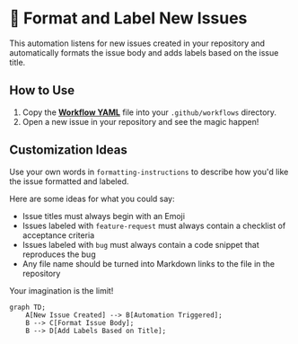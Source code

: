 # 📝 Format and Label New Issues

This automation listens for new issues created in your repository and automatically formats the issue body and adds labels based on the issue title.

## How to Use

1. Copy the **[Workflow YAML](./workflow.yaml)** file into your `.github/workflows` directory. 
2. Open a new issue in your repository and see the magic happen!

## Customization Ideas

Use your own words in `formatting-instructions` to describe how you'd like the issue formatted and labeled.

Here are some ideas for what you could say:

* Issue titles must always begin with an Emoji
* Issues labeled with `feature-request` must always contain a checklist of acceptance criteria
* Issues labeled with `bug` must always contain a code snippet that reproduces the bug
* Any file name should be turned into Markdown links to the file in the repository

Your imagination is the limit!

```mermaid
graph TD;
    A[New Issue Created] --> B[Automation Triggered];
    B --> C[Format Issue Body];
    B --> D[Add Labels Based on Title];
```
